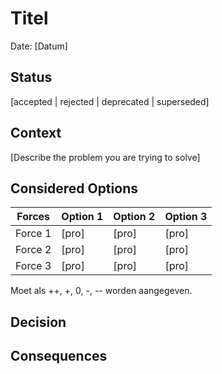 # Titel

Date: [Datum]

## Status
[accepted | rejected | deprecated | superseded]

## Context
[Describe the problem you are trying to solve]

## Considered Options

|Forces| Option 1 | Option 2 | Option 3 |
|---|---|---|---|
|Force 1| [pro] | [pro] | [pro] |
|Force 2| [pro] | [pro] | [pro] |
|Force 3| [pro] | [pro] | [pro] |

Moet als ++, +, 0, -, -- worden aangegeven.

## Decision

## Consequences